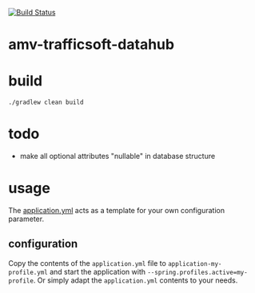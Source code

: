 [![Build Status](https://travis-ci.org/amvnetworks/amv-trafficsoft-datahub.svg?branch=master)](https://travis-ci.org/amvnetworks/amv-trafficsoft-datahub)

amv-trafficsoft-datahub
========

# build
```
./gradlew clean build
```

# todo
- make all optional attributes "nullable" in database structure

# usage
The [application.yml](src/main/resources/application.yml) acts as a 
template for your own configuration parameter.

## configuration
Copy the contents of the `application.yml` file to `application-my-profile.yml`
and start the application with `--spring.profiles.active=my-profile`.
Or simply adapt the `application.yml` contents to your needs.
